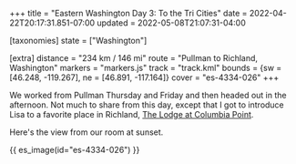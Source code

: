 +++
title = "Eastern Washington Day 3: To the Tri Cities"
date = 2022-04-22T20:17:31.851-07:00
updated = 2022-05-08T21:07:31-04:00

[taxonomies]
state = ["Washington"]

[extra]
distance = "234 km / 146 mi"
route = "Pullman to Richland, Washington"
markers = "markers.js"
track = "track.kml"
bounds = {sw = [46.248, -119.267], ne = [46.891, -117.164]}
cover = "es-4334-026"
+++

We worked from Pullman Thursday and Friday and then headed out in the afternoon. Not much to share from this day, except that I got to introduce Lisa to a favorite place in Richland, [The Lodge at Columbia Point](https://lodgeatcolumbiapoint.com).

<!-- more -->

Here's the view from our room at sunset.

{{ es_image(id="es-4334-026") }}
